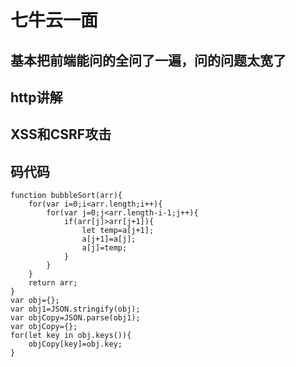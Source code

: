# 七牛云一面  
## 基本把前端能问的全问了一遍，问的问题太宽了  
## http讲解  
## XSS和CSRF攻击  
## 码代码  
```
function bubbleSort(arr){
    for(var i=0;i<arr.length;i++){
        for(var j=0;j<arr.length-i-1;j++){
            if(arr[j]>arr[j+1]){
                let temp=a[j+1];
                a[j+1]=a[j];
                a[j]=temp;
            }
        }
    }
    return arr;
}
var obj={};
var obj1=JSON.stringify(obj);
var objCopy=JSON.parse(obj1);
var objCopy={};
for(let key in obj.keys()){
    objCopy[key]=obj.key;
}
```
